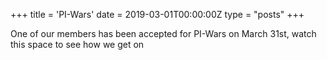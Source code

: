 +++
title = 'PI-Wars'
date = 2019-03-01T00:00:00Z
type = "posts"
+++

One of our members has been accepted for PI-Wars on March 31st, watch this space to see how we get on
